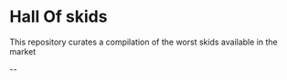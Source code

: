 # Hall Of skids

This repository curates a compilation of the worst skids available in the market

--
